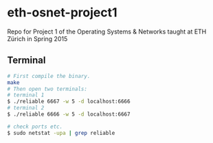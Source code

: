 # eth-osnet-project1
Repo for Project 1 of the Operating Systems & Networks taught at ETH Zürich in Spring 2015

## Terminal

```bash
# First compile the binary.
make
# Then open two terminals:
# terminal 1
$ ./reliable 6667 -w 5 -d localhost:6666
# terminal 2
$ ./reliable 6666 -w 5 -d localhost:6667

# check ports etc.
$ sudo netstat -upa | grep reliable
```
